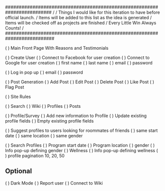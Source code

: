 #########################################################################
/
/ Things I would like for this iteration to have before official launch.
/ Items will be added to this list as the idea is generated
/ Items will be checked off as projects are finished
/ Every Little Win Always Counts!
/
##########################################################################

( ) Main Front Page With Reasons and Testimonials 

( ) Create User
  ( ) Connect to Facebook for user creation
  ( ) Connect to Google for user creation
  ( ) first name
  ( ) last name
  ( ) email
  ( ) password
  
( ) Log in pop up
  ( ) email
  ( ) password

( ) Post Generation
  ( ) Add Post
  ( ) Edit Post
  ( ) Delete Post
  ( ) Like Post
  ( ) Flag Post

( ) Site Rules

( ) Search 
  ( ) Wiki
  ( ) Profiles
  ( ) Posts

( ) Profile/Survey 
  ( ) Add new information to Profile
  ( ) Update existing profile fields
  ( ) Empty existing profile fields

( ) Suggest profiles to users looking for roommates of friends
  ( ) same start date
  ( ) same location
  ( ) same gender

( ) Search Profiles
  ( ) Program start date
  ( ) Program location
  ( ) gender
    ( ) Info pop-up defining gender
  ( ) Wellness
    ( ) Info pop-up defining wellness 
  ( ) profile pagination 10, 20, 50

## Optional

( ) Dark Mode
( ) Report user
( ) Connect to Wiki
